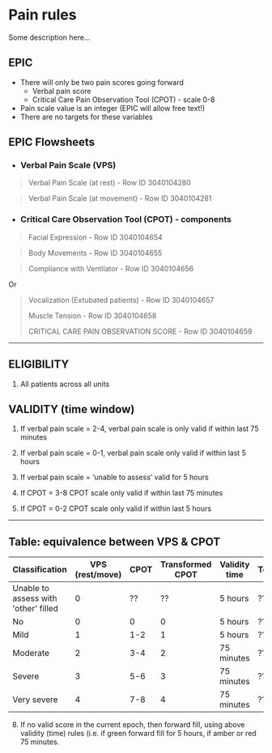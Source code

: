 # Pain rules
Some description here...

## EPIC
- There will only be two pain scores going forward
  - Verbal pain score
  - Critical Care Pain Observation Tool (CPOT) - scale 0-8
- Pain scale value is an integer (EPIC will allow free text!)
- There are no targets for these variables

## EPIC Flowsheets
* ### Verbal Pain Scale (VPS)
> Verbal Pain Scale (at rest) - Row ID 3040104280

> Verbal Pain Scale (at movement) - Row ID 3040104281






* ### Critical Care Observation Tool (CPOT) - components
> Facial Expression    -                           			Row ID 3040104654

> Body Movements       -                        		   	Row ID 3040104655 

> Compliance with Ventilator     -                			Row ID 3040104656

Or

> Vocalization (Extubated patients)  -  			Row ID 3040104657
>
> Muscle Tension                      -                			Row ID 3040104658
>
> CRITICAL CARE PAIN OBSERVATION SCORE  -  Row ID 3040104659





---

## ELIGIBILITY 

1. All patients across all units

## VALIDITY (time window)

1. If verbal pain scale = 2-4, verbal pain scale is only valid if within last 75 minutes  

2. If verbal pain scale = 0-1, verbal pain scale only valid if within last 5 hours  

3. If verbal pain scale = ‘unable to assess’ valid for 5 hours 

4. If CPOT = 3-8 CPOT scale only valid if within last 75 minutes 

5. If CPOT =  0-2 CPOT scale only valid if within last 5 hours 
---


## Table: equivalence between VPS & CPOT  
| Classification | VPS (rest/move) | CPOT | Transformed CPOT | Validity time | Test |
|-|-|-|-|-|-|
| Unable to assess with 'other' filled | 0 | ?? | ?? | 5 hours | ?? |
| No | 0 | 0 | 0 | 5 hours | ?? |
| Mild | 1 | 1-2 | 1 | 5 hours | ?? |
| Moderate | 2 |  3-4 | 2 | 75 minutes | ??|
| Severe | 3 | 5-6 | 3| 75 minutes | ?? |
| Very severe | 4 | 7-8 | 4 | 75 minutes | ?? |

8. If no valid score in the current epoch, then forward fill, using above validity (time) rules (i.e. if green forward fill for 5 hours, if amber or red 75 minutes. 
